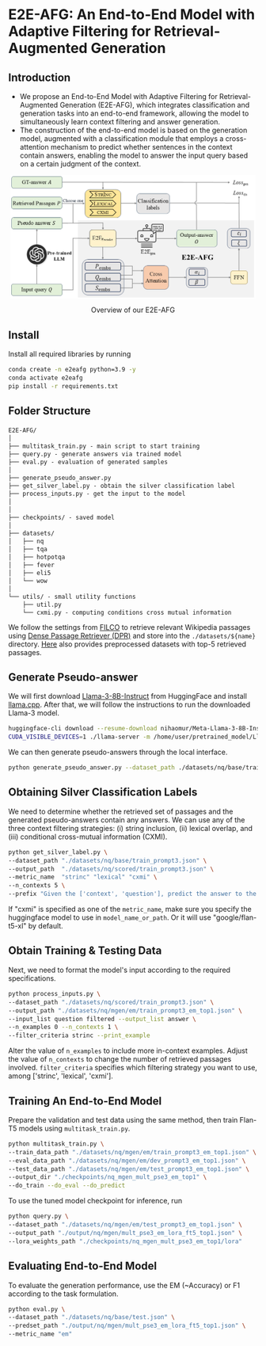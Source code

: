 
# E2E-AFG: An End-to-End Model with Adaptive Filtering for Retrieval-Augmented Generation

## Introduction
- We propose an End-to-End Model with Adaptive Filtering for Retrieval-Augmented Generation (E2E-AFG), which integrates classification and generation tasks into an end-to-end framework, allowing the model to simultaneously learn context filtering and answer generation. 
- The construction of the end-to-end model is based on the generation model, augmented with a classification module that employs a cross-attention mechanism to predict whether sentences in the context contain answers, enabling the model to answer the input query based on a certain judgment of the context.

<div style="display: flex; flex-direction: column; align-items: center; ">
<img src="file/figure.png" style="width: 98%;">
</div>
<p align="center" style="margin-bottom: 10px;">
Overview of our E2E-AFG
</p>

## Install

Install all required libraries by running

```bash
conda create -n e2eafg python=3.9 -y
conda activate e2eafg
pip install -r requirements.txt
```
## Folder Structure
  ```
  E2E-AFG/
  │
  ├── multitask_train.py - main script to start training
  ├── query.py - generate answers via trained model
  ├── eval.py - evaluation of generated samples
  │
  ├── generate_pseudo_answer.py 
  ├── get_silver_label.py - obtain the silver classification label
  ├── process_inputs.py - get the input to the model
  │
  │
  ├── checkpoints/ - saved model
  │
  ├── datasets/ 
  │   ├── nq
  │   ├── tqa
  │   ├── hotpotqa
  │   ├── fever
  │   ├── eli5
  │   └── wow
  │  
  └── utils/ - small utility functions
      ├── util.py
      └── cxmi.py - computing conditions cross mutual information
  ```
We follow the settings from [FILCO](https://github.com/zorazrw/filco) to retrieve relevant Wikipedia passages using [Dense Passage Retriever (DPR)](https://github.com/facebookresearch/DPR)
and store into the `./datasets/${name}` directory. [Here](https://drive.google.com/file/d/13z_qrVOBlgu75IJBpX-1vMSCC6hC9yH4/view) also provides preprocessed datasets with top-5 retrieved passages.


## Generate Pseudo-answer
We will first download [Llama-3-8B-Instruct](https://huggingface.co/nihaomur/Meta-Llama-3-8B-Instruct-Q5_K_M.gguf) from HuggingFace and install [llama.cpp](https://github.com/ggerganov/llama.cpp). After that, we will follow the instructions to run the downloaded Llama-3 model.
```bash
huggingface-cli download --resume-download nihaomur/Meta-Llama-3-8B-Instruct-Q5_K_M.gguf --local-dir /home/user/pretrained_model/Llama-3-8B-Instruct/ --local-dir-use-symlinks False
CUDA_VISIBLE_DEVICES=1 ./llama-server -m /home/user/pretrained_model/Llama-3-8B-Instruct/Meta-Llama-3-8B-Instruct-Q5_K_M.gguf -n 1024 -ngl 40 --host 0.0.0.0 --port 8084 -fa
```
We can then generate pseudo-answers through the local interface.
```bash
python generate_pseudo_answer.py --dataset_path ./datasets/nq/base/train.json --output_path ./datasets/nq/base/train_prompt3.json
```

## Obtaining Silver Classification Labels

We need to determine whether the retrieved set of passages and the generated pseudo-answers contain any answers. 
We can use any of the three context filtering strategies:
(i) string inclusion, (ii) lexical overlap, and (iii) conditional cross-mutual information (CXMI).

```bash
python get_silver_label.py \
--dataset_path "./datasets/nq/base/train_prompt3.json" \
--output_path  "./datasets/nq/scored/train_prompt3.json" \
--metric_name  "strinc" "lexical" "cxmi" \
--n_contexts 5 \
--prefix "Given the ['context', 'question'], predict the answer to the question:"
```

If "cxmi" is specified as one of the `metric_name`, make sure you specify the huggingface model to use in `model_name_or_path`. Or it will use "google/flan-t5-xl" by default.

## Obtain Training & Testing Data
Next, we need to format the model's input according to the required specifications.

```bash
python process_inputs.py \
--dataset_path "./datasets/nq/scored/train_prompt3.json" \
--output_path "./datasets/nq/mgen/em/train_prompt3_em_top1.json" \
--input_list question filtered --output_list answer \
--n_examples 0 --n_contexts 1 \
--filter_criteria strinc --print_example
```
Alter the value of `n_examples` to include more in-context examples. Adjust the value of `n_contexts` to change the number of retrieved passages involved. `filter_criteria` specifies which filtering strategy you want to use, among ['strinc', 'lexical', 'cxmi'].


## Training An End-to-End Model 

Prepare the validation and test data using the same method,
then train Flan-T5 models using `multitask_train.py`.

```bash
python multitask_train.py \
--train_data_path "./datasets/nq/mgen/em/train_prompt3_em_top1.json" \
--eval_data_path "./datasets/nq/mgen/em/dev_prompt3_em_top1.json" \
--test_data_path "./datasets/nq/mgen/em/test_prompt3_em_top1.json" \
--output_dir "./checkpoints/nq_mgen_mult_pse3_em_top1" \
--do_train --do_eval --do_predict
```

To use the tuned model checkpoint for inference, run

```bash
python query.py \
--dataset_path "./datasets/nq/mgen/em/test_prompt3_em_top1.json" \
--output_path "./output/nq/mgen/mult_pse3_em_lora_ft5_top1.json" \
--lora_weights_path "./checkpoints/nq_mgen_mult_pse3_em_top1/lora"
```

## Evaluating End-to-End Model 

To evaluate the generation performance, use the EM (~Accuracy) or F1
according to the task formulation.

```bash
python eval.py \
--dataset_path "./datasets/nq/base/test.json" \
--predset_path "./output/nq/mgen/mult_pse3_em_lora_ft5_top1.json" \
--metric_name "em"
```

